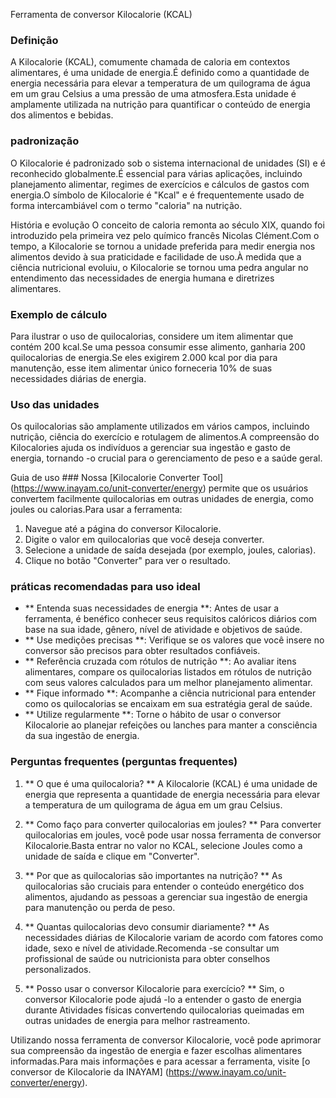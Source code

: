 Ferramenta de conversor Kilocalorie (KCAL)

### Definição
A Kilocalorie (KCAL), comumente chamada de caloria em contextos alimentares, é uma unidade de energia.É definido como a quantidade de energia necessária para elevar a temperatura de um quilograma de água em um grau Celsius a uma pressão de uma atmosfera.Esta unidade é amplamente utilizada na nutrição para quantificar o conteúdo de energia dos alimentos e bebidas.

### padronização
O Kilocalorie é padronizado sob o sistema internacional de unidades (SI) e é reconhecido globalmente.É essencial para várias aplicações, incluindo planejamento alimentar, regimes de exercícios e cálculos de gastos com energia.O símbolo de Kilocalorie é "Kcal" e é frequentemente usado de forma intercambiável com o termo "caloria" na nutrição.

História e evolução
O conceito de caloria remonta ao século XIX, quando foi introduzido pela primeira vez pelo químico francês Nicolas Clément.Com o tempo, a Kilocalorie se tornou a unidade preferida para medir energia nos alimentos devido à sua praticidade e facilidade de uso.À medida que a ciência nutricional evoluiu, o Kilocalorie se tornou uma pedra angular no entendimento das necessidades de energia humana e diretrizes alimentares.

### Exemplo de cálculo
Para ilustrar o uso de quilocalorias, considere um item alimentar que contém 200 kcal.Se uma pessoa consumir esse alimento, ganharia 200 quilocalorias de energia.Se eles exigirem 2.000 kcal por dia para manutenção, esse item alimentar único forneceria 10% de suas necessidades diárias de energia.

### Uso das unidades
Os quilocalorias são amplamente utilizados em vários campos, incluindo nutrição, ciência do exercício e rotulagem de alimentos.A compreensão do Kilocalories ajuda os indivíduos a gerenciar sua ingestão e gasto de energia, tornando -o crucial para o gerenciamento de peso e a saúde geral.

Guia de uso ###
Nossa [Kilocalorie Converter Tool] (https://www.inayam.co/unit-converter/energy) permite que os usuários convertem facilmente quilocalorias em outras unidades de energia, como joules ou calorias.Para usar a ferramenta:
1. Navegue até a página do conversor Kilocalorie.
2. Digite o valor em quilocalorias que você deseja converter.
3. Selecione a unidade de saída desejada (por exemplo, joules, calorias).
4. Clique no botão "Converter" para ver o resultado.

### práticas recomendadas para uso ideal
- ** Entenda suas necessidades de energia **: Antes de usar a ferramenta, é benéfico conhecer seus requisitos calóricos diários com base na sua idade, gênero, nível de atividade e objetivos de saúde.
- ** Use medições precisas **: Verifique se os valores que você insere no conversor são precisos para obter resultados confiáveis.
- ** Referência cruzada com rótulos de nutrição **: Ao avaliar itens alimentares, compare os quilocalorias listados em rótulos de nutrição com seus valores calculados para um melhor planejamento alimentar.
- ** Fique informado **: Acompanhe a ciência nutricional para entender como os quilocalorias se encaixam em sua estratégia geral de saúde.
- ** Utilize regularmente **: Torne o hábito de usar o conversor Kilocalorie ao planejar refeições ou lanches para manter a consciência da sua ingestão de energia.

### Perguntas frequentes (perguntas frequentes)

1. ** O que é uma quilocaloria? **
A Kilocalorie (KCAL) é uma unidade de energia que representa a quantidade de energia necessária para elevar a temperatura de um quilograma de água em um grau Celsius.

2. ** Como faço para converter quilocalorias em joules? **
Para converter quilocalorias em joules, você pode usar nossa ferramenta de conversor Kilocalorie.Basta entrar no valor no KCAL, selecione Joules como a unidade de saída e clique em "Converter".

3. ** Por que as quilocalorias são importantes na nutrição? **
As quilocalorias são cruciais para entender o conteúdo energético dos alimentos, ajudando as pessoas a gerenciar sua ingestão de energia para manutenção ou perda de peso.

4. ** Quantas quilocalorias devo consumir diariamente? **
As necessidades diárias de Kilocalorie variam de acordo com fatores como idade, sexo e nível de atividade.Recomenda -se consultar um profissional de saúde ou nutricionista para obter conselhos personalizados.

5. ** Posso usar o conversor Kilocalorie para exercício? **
Sim, o conversor Kilocalorie pode ajudá -lo a entender o gasto de energia durante Atividades físicas convertendo quilocalorias queimadas em outras unidades de energia para melhor rastreamento.

Utilizando nossa ferramenta de conversor Kilocalorie, você pode aprimorar sua compreensão da ingestão de energia e fazer escolhas alimentares informadas.Para mais informações e para acessar a ferramenta, visite [o conversor de Kilocalorie da INAYAM] (https://www.inayam.co/unit-converter/energy).